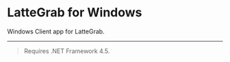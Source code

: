 LatteGrab for Windows
=====================

Windows Client app for LatteGrab.

----------

> Requires .NET Framework 4.5.

